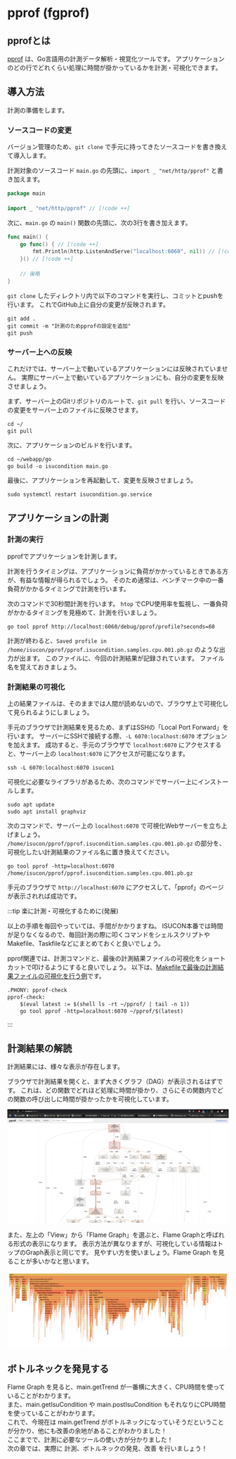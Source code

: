 # pprof (fgprof)

## pprofとは

[pprof](https://pkg.go.dev/net/http/pprof) は、Go言語用の計測データ解析・視覚化ツールです。
アプリケーションのどの行でどれくらい処理に時間が掛かっているかを計測・可視化できます。

## 導入方法

計測の準備をします。

### ソースコードの変更

バージョン管理のため、`git clone` で手元に持ってきたソースコードを書き換えて導入します。

計測対象のソースコード `main.go` の先頭に、`import _ "net/http/pprof"` と書き加えます。

```go
package main

import _ "net/http/pprof" // [!code ++]
```

次に、`main.go` の `main()` 関数の先頭に、次の3行を書き加えます。

```go
func main() {
	go func() { // [!code ++]
		fmt.Println(http.ListenAndServe("localhost:6060", nil)) // [!code ++]
	}() // [!code ++]

	// 後略
}
```

`git clone` したディレクトリ内で以下のコマンドを実行し、コミットとpushを行います。
これでGitHub上に自分の変更が反映されます。

```shell
git add .
git commit -m "計測のためpprofの設定を追加"
git push
```

### サーバー上への反映

これだけでは、サーバー上で動いているアプリケーションには反映されていません。
実際にサーバー上で動いているアプリケーションにも、自分の変更を反映させましょう。

まず、サーバー上のGitリポジトリのルートで、`git pull` を行い、ソースコードの変更をサーバー上のファイルに反映させます。

```shell
cd ~/
git pull
```

次に、アプリケーションのビルドを行います。

```shell
cd ~/webapp/go
go build -o isucondition main.go
```

最後に、アプリケーションを再起動して、変更を反映させましょう。

```shell
sudo systemctl restart isucondition.go.service
```

## アプリケーションの計測

### 計測の実行

pprofでアプリケーションを計測します。

計測を行うタイミングは、アプリケーションに負荷がかかっているときである方が、有益な情報が得られるでしょう。
そのため通常は、ベンチマーク中の一番負荷がかかるタイミングで計測を行います。

次のコマンドで30秒間計測を行います。
`htop` でCPU使用率を監視し、一番負荷がかかるタイミングを見極めて、計測を行いましょう。

```shell
go tool pprof http://localhost:6060/debug/pprof/profile?seconds=60
```

計測が終わると、`Saved profile in /home/isucon/pprof/pprof.isucondition.samples.cpu.001.pb.gz` のような出力が出ます。
このファイルに、今回の計測結果が記録されています。
ファイル名を覚えておきましょう。

### 計測結果の可視化

上の結果ファイルは、そのままでは人間が読めないので、ブラウザ上で可視化して見られるようにしましょう。

手元のブラウザで計測結果を見るため、まずはSSHの「Local Port Forward」を行います。
サーバーにSSHで接続する際、`-L 6070:localhost:6070` オプションを加えます。
成功すると、手元のブラウザで `localhost:6070` にアクセスすると、サーバー上の `localhost:6070` にアクセスが可能になります。

```shell
ssh -L 6070:localhost:6070 isucon1
```

可視化に必要なライブラリがあるため、次のコマンドでサーバー上にインストールします。
```shell
sudo apt update
sudo apt install graphviz
```

次のコマンドで、サーバー上の `localhost:6070` で可視化Webサーバーを立ち上げましょう。
`/home/isucon/pprof/pprof.isucondition.samples.cpu.001.pb.gz` の部分を、可視化したい計測結果のファイル名に置き換えてください。

```shell
go tool pprof -http=localhost:6070 /home/isucon/pprof/pprof.isucondition.samples.cpu.001.pb.gz
```

手元のブラウザで `http://localhost:6070` にアクセスして、「pprof」のページが表示されれば成功です。

:::tip 楽に計測・可視化するために(発展)

以上の手順を毎回やっていては、手間がかかりますね。
ISUCON本番では時間が足りなくなるので、毎回計測の際に叩くコマンドをシェルスクリプトやMakefile、Taskfileなどにまとめておくと良いでしょう。

pprof関連では、計測コマンドと、最後の計測結果ファイルの可視化をショートカットで叩けるようにすると良いでしょう。
以下は、[Makefileで最後の計測結果ファイルの可視化を行う例](https://github.com/oribe1115/traP-isucon-newbie-handson2022/blob/410826d2de077e33a851deea173f27b6bffb7e75/Makefile#L54)です。

```make
.PHONY: pprof-check
pprof-check:
	$(eval latest := $(shell ls -rt ~/pprof/ | tail -n 1))
	go tool pprof -http=localhost:6070 ~/pprof/$(latest)
```

:::

## 計測結果の解読

計測結果には、様々な表示が存在します。

ブラウザで計測結果を開くと、まず大きくグラフ（DAG）が表示されるはずです。
これは、どの関数でどれほど処理に時間が掛かり、さらにその関数内でどの関数の呼び出しに時間が掛かったかを可視化しています。

![](3-img/img.png)

また、左上の「View」から「Flame Graph」を選ぶと、Flame Graphと呼ばれる形式の表示になります。
表示方法が異なりますが、可視化している情報はトップのGraph表示と同じです。
見やすい方を使いましょう。Flame Graph を見ることが多いかなと思います。  

![](3-img/img_2.png)

## ボトルネックを発見する
Flame Graph を見ると、main.getTrend が一番横に大きく、CPU時間を使っていることがわかります。  
また、main.getIsuCondition や main.postIsuCondition もそれなりにCPU時間を使っていることがわかります。  
これで、今現在は main.getTrend がボトルネックになっていそうだということが分かり、他にも改善の余地があることがわかりました！  
ここまでで、計測に必要なツールの使い方が分かりました！  
次の章では、実際に 計測、ボトルネックの発見、改善 を行いましょう！
